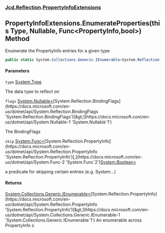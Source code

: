 ### [Jcd.Reflection](Jcd.Reflection.md 'Jcd.Reflection').[PropertyInfoExtensions](PropertyInfoExtensions.md 'Jcd.Reflection.PropertyInfoExtensions')

## PropertyInfoExtensions.EnumerateProperties(this Type, Nullable<BindingFlags>, Func<PropertyInfo,bool>) Method

Enumerate the PropertyInfo entries for a given type

```csharp
public static System.Collections.Generic.IEnumerable<System.Reflection.PropertyInfo> EnumerateProperties(this System.Type type, System.Nullable<System.Reflection.BindingFlags> flags=null, System.Func<System.Reflection.PropertyInfo,bool> skip=null);
```
#### Parameters

<a name='Jcd.Reflection.PropertyInfoExtensions.EnumerateProperties(thisSystem.Type,System.Nullable_System.Reflection.BindingFlags_,System.Func_System.Reflection.PropertyInfo,bool_).type'></a>

`type` [System.Type](https://docs.microsoft.com/en-us/dotnet/api/System.Type 'System.Type')

The data type to reflect on

<a name='Jcd.Reflection.PropertyInfoExtensions.EnumerateProperties(thisSystem.Type,System.Nullable_System.Reflection.BindingFlags_,System.Func_System.Reflection.PropertyInfo,bool_).flags'></a>

`flags` [System.Nullable&lt;](https://docs.microsoft.com/en-us/dotnet/api/System.Nullable-1 'System.Nullable`1')[System.Reflection.BindingFlags](https://docs.microsoft.com/en-us/dotnet/api/System.Reflection.BindingFlags 'System.Reflection.BindingFlags')[&gt;](https://docs.microsoft.com/en-us/dotnet/api/System.Nullable-1 'System.Nullable`1')

The BindingFlags

<a name='Jcd.Reflection.PropertyInfoExtensions.EnumerateProperties(thisSystem.Type,System.Nullable_System.Reflection.BindingFlags_,System.Func_System.Reflection.PropertyInfo,bool_).skip'></a>

`skip` [System.Func&lt;](https://docs.microsoft.com/en-us/dotnet/api/System.Func-2 'System.Func`2')[System.Reflection.PropertyInfo](https://docs.microsoft.com/en-us/dotnet/api/System.Reflection.PropertyInfo 'System.Reflection.PropertyInfo')[,](https://docs.microsoft.com/en-us/dotnet/api/System.Func-2 'System.Func`2')[System.Boolean](https://docs.microsoft.com/en-us/dotnet/api/System.Boolean 'System.Boolean')[&gt;](https://docs.microsoft.com/en-us/dotnet/api/System.Func-2 'System.Func`2')

a predicate for skipping certain entries (e.g. System...)

#### Returns

[System.Collections.Generic.IEnumerable&lt;](https://docs.microsoft.com/en-us/dotnet/api/System.Collections.Generic.IEnumerable-1 'System.Collections.Generic.IEnumerable`1')[System.Reflection.PropertyInfo](https://docs.microsoft.com/en-us/dotnet/api/System.Reflection.PropertyInfo 'System.Reflection.PropertyInfo')[&gt;](https://docs.microsoft.com/en-us/dotnet/api/System.Collections.Generic.IEnumerable-1 'System.Collections.Generic.IEnumerable`1')
An enumerable across PropertyInfo s